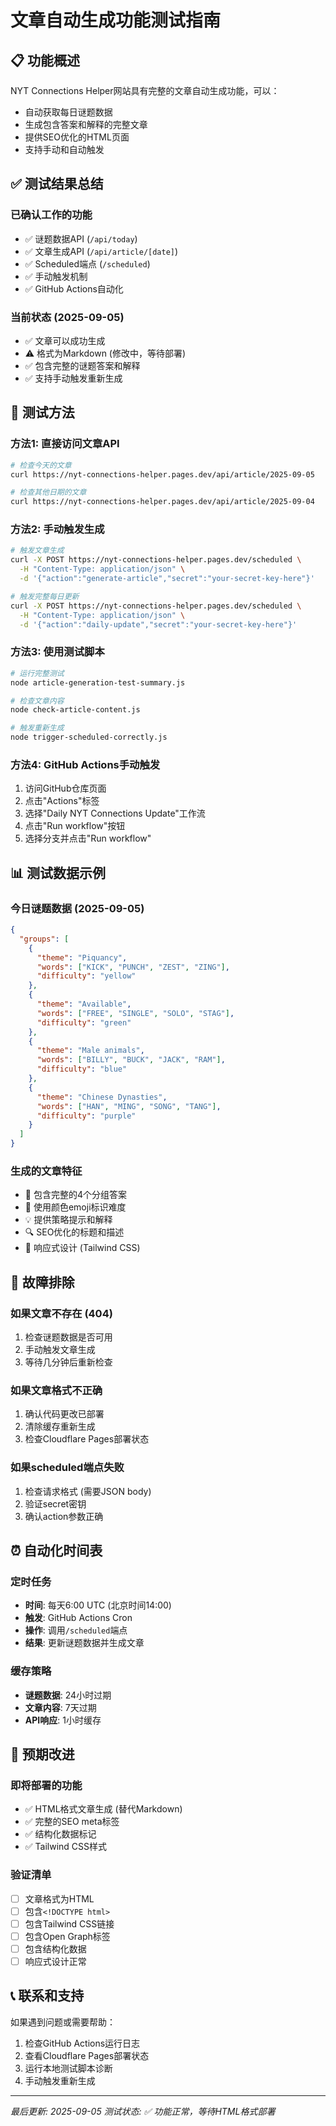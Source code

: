 # 文章自动生成功能测试指南

## 📋 功能概述

NYT Connections Helper网站具有完整的文章自动生成功能，可以：
- 自动获取每日谜题数据
- 生成包含答案和解释的完整文章
- 提供SEO优化的HTML页面
- 支持手动和自动触发

## ✅ 测试结果总结

### 已确认工作的功能
- ✅ 谜题数据API (`/api/today`)
- ✅ 文章生成API (`/api/article/[date]`)
- ✅ Scheduled端点 (`/scheduled`)
- ✅ 手动触发机制
- ✅ GitHub Actions自动化

### 当前状态 (2025-09-05)
- ✅ 文章可以成功生成
- ⚠️ 格式为Markdown (修改中，等待部署)
- ✅ 包含完整的谜题答案和解释
- ✅ 支持手动触发重新生成

## 🧪 测试方法

### 方法1: 直接访问文章API
```bash
# 检查今天的文章
curl https://nyt-connections-helper.pages.dev/api/article/2025-09-05

# 检查其他日期的文章
curl https://nyt-connections-helper.pages.dev/api/article/2025-09-04
```

### 方法2: 手动触发生成
```bash
# 触发文章生成
curl -X POST https://nyt-connections-helper.pages.dev/scheduled \
  -H "Content-Type: application/json" \
  -d '{"action":"generate-article","secret":"your-secret-key-here"}'

# 触发完整每日更新
curl -X POST https://nyt-connections-helper.pages.dev/scheduled \
  -H "Content-Type: application/json" \
  -d '{"action":"daily-update","secret":"your-secret-key-here"}'
```

### 方法3: 使用测试脚本
```bash
# 运行完整测试
node article-generation-test-summary.js

# 检查文章内容
node check-article-content.js

# 触发重新生成
node trigger-scheduled-correctly.js
```

### 方法4: GitHub Actions手动触发
1. 访问GitHub仓库页面
2. 点击"Actions"标签
3. 选择"Daily NYT Connections Update"工作流
4. 点击"Run workflow"按钮
5. 选择分支并点击"Run workflow"

## 📊 测试数据示例

### 今日谜题数据 (2025-09-05)
```json
{
  "groups": [
    {
      "theme": "Piquancy",
      "words": ["KICK", "PUNCH", "ZEST", "ZING"],
      "difficulty": "yellow"
    },
    {
      "theme": "Available", 
      "words": ["FREE", "SINGLE", "SOLO", "STAG"],
      "difficulty": "green"
    },
    {
      "theme": "Male animals",
      "words": ["BILLY", "BUCK", "JACK", "RAM"], 
      "difficulty": "blue"
    },
    {
      "theme": "Chinese Dynasties",
      "words": ["HAN", "MING", "SONG", "TANG"],
      "difficulty": "purple"
    }
  ]
}
```

### 生成的文章特征
- 📝 包含完整的4个分组答案
- 🎨 使用颜色emoji标识难度
- 💡 提供策略提示和解释
- 🔍 SEO优化的标题和描述
- 📱 响应式设计 (Tailwind CSS)

## 🔧 故障排除

### 如果文章不存在 (404)
1. 检查谜题数据是否可用
2. 手动触发文章生成
3. 等待几分钟后重新检查

### 如果文章格式不正确
1. 确认代码更改已部署
2. 清除缓存重新生成
3. 检查Cloudflare Pages部署状态

### 如果scheduled端点失败
1. 检查请求格式 (需要JSON body)
2. 验证secret密钥
3. 确认action参数正确

## ⏰ 自动化时间表

### 定时任务
- **时间**: 每天6:00 UTC (北京时间14:00)
- **触发**: GitHub Actions Cron
- **操作**: 调用`/scheduled`端点
- **结果**: 更新谜题数据并生成文章

### 缓存策略
- **谜题数据**: 24小时过期
- **文章内容**: 7天过期
- **API响应**: 1小时缓存

## 🎯 预期改进

### 即将部署的功能
- ✅ HTML格式文章生成 (替代Markdown)
- ✅ 完整的SEO meta标签
- ✅ 结构化数据标记
- ✅ Tailwind CSS样式

### 验证清单
- [ ] 文章格式为HTML
- [ ] 包含`<!DOCTYPE html>`
- [ ] 包含Tailwind CSS链接
- [ ] 包含Open Graph标签
- [ ] 包含结构化数据
- [ ] 响应式设计正常

## 📞 联系和支持

如果遇到问题或需要帮助：
1. 检查GitHub Actions运行日志
2. 查看Cloudflare Pages部署状态
3. 运行本地测试脚本诊断
4. 手动触发重新生成

---

*最后更新: 2025-09-05*
*测试状态: ✅ 功能正常，等待HTML格式部署*